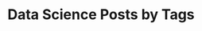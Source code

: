 ---
layout: archive
permalink: /datascience/
title: "Data Science Posts by Tags"
author_profile: true
header:
   image: "/images/gaming.jpg"
---